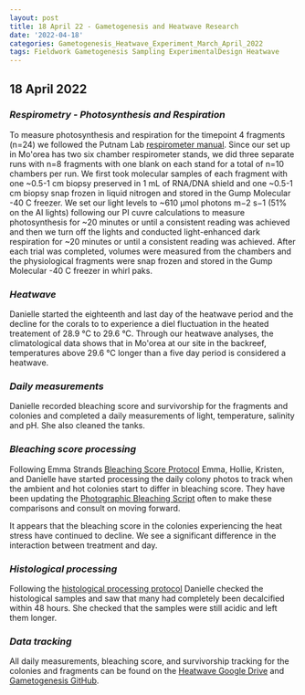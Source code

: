 ```yaml
---
layout: post
title: 18 April 22 - Gametogenesis and Heatwave Research
date: '2022-04-18'
categories: Gametogenesis_Heatwave_Experiment_March_April_2022
tags: Fieldwork Gametogenesis Sampling ExperimentalDesign Heatwave
---
```


## 18 April 2022

### *Respirometry - Photosynthesis and Respiration*
To measure photosynthesis and respiration for the timepoint 4 fragments (n=24) we followed the Putnam Lab [respirometer manual](https://github.com/Putnam-Lab/Lab_Management/blob/master/Lab_Resources/Equipment_Protocols/Respirometry_Protocol/Respirometry_Manual.md). Since our set up in Mo'orea has two six chamber respirometer stands, we did three separate runs with n=8 fragments with one blank on each stand for a total of n=10 chambers per run. We first took molecular samples of each fragment with one ~0.5-1 cm biopsy preserved in 1 mL of RNA/DNA shield and one ~0.5-1 cm biopsy snap frozen in liquid nitrogen and stored in the Gump Molecular -40 C freezer. We set our light levels to ~610 μmol photons m−2 s−1 (51% on the AI lights) following our PI cuvre calculations to measure photosynthesis for ~20 minutes or until a consistent reading was achieved and then we turn off the lights and conducted light-enhanced dark respiration for ~20 minutes or until a consistent reading was achieved. After each trial was completed, volumes were measured from the chambers and the physiological fragments were snap frozen and stored in the Gump Molecular -40 C freezer in whirl paks.

### *Heatwave*
Danielle started the eighteenth and last day of the heatwave period and the decline for the corals to to experience a diel fluctuation in the heated treatement of 28.9 °C to 29.6 °C. Through our heatwave analyses, the climatological data shows that in Mo'orea at our site in the backreef, temperatures above 29.6 °C longer than a five day period is considered a heatwave.

### *Daily measurements*
Danielle recorded bleaching score and survivorship for the fragments and colonies and completed a daily measurements of light, temperature, salinity and pH. She also cleaned the tanks.

### *Bleaching score processing*
Following Emma Strands [Bleaching Score Protocol](https://github.com/emmastrand/EmmaStrand_Notebook/blob/master/_posts/2019-10-28-ImageJ-Analysis-Protocols.md#-bleaching_score) Emma, Hollie, Kristen, and Danielle have started processing the daily colony photos to track when the ambient and hot colonies start to differ in bleaching score. They have been updating the [Photographic Bleaching Script](https://github.com/daniellembecker/Gametogenesis/blob/main/RAnalysis/scripts/Photographic_Bleaching.pdf) often to make these comparisons and consult on moving forward. 

It appears that the bleaching score in the colonies experiencing the heat stress have continued to decline. We see a significant difference in the interaction between treatment and day.

### *Histological processing*
Following the [histological processing protocol](https://github.com/daniellembecker/Gametogenesis/blob/main/protocols/2022-04-16-Histological-Processing.md) Danielle checked the histological samples and saw that many had completely been decalcified within 48 hours. She checked that the samples were still acidic and left them longer.

### *Data tracking*
All daily measurements, bleaching score, and survivorship tracking for the colonies and fragments can be found on the [Heatwave Google Drive](https://drive.google.com/drive/u/0/folders/1f0I4fi72gqcFtxoOj08j3n1DRL2GLVKw) and [Gametogenesis GitHub](https://github.com/daniellembecker/Gametogenesis).


